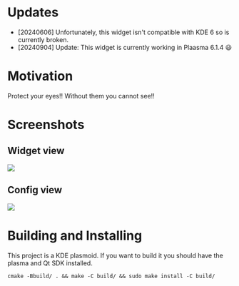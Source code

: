 # Updates

- [20240606] Unfortunately, this widget isn't compatible with KDE 6 so is currently broken. 
- [20240904] Update: This widget is currently working in Plaasma 6.1.4 😃

# Motivation

Protect your eyes!! Without them you cannot see!!

# Screenshots

## Widget view
![](https://i.imgur.com/lxajTMz.png)

## Config view
![](https://i.imgur.com/97HP1ki.png)

# Building and Installing

This project is a KDE plasmoid. If you want to build it you should have the plasma and Qt SDK installed.
```
cmake -Bbuild/ . && make -C build/ && sudo make install -C build/
```
